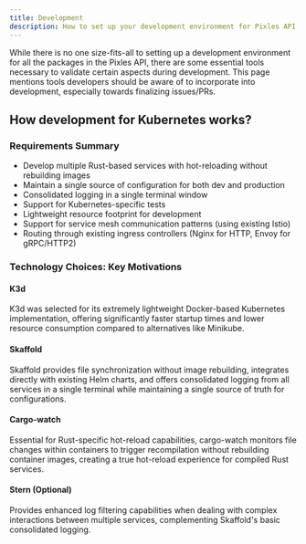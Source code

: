 ```yaml
---
title: Development
description: How to set up your development environment for Pixles API.
---
```


While there is no one size-fits-all to setting up a development environment for all the packages in the Pixles API, there are some essential tools necessary to validate certain aspects during development. This page mentions tools developers should be aware of to incorporate into development, especially towards finalizing issues/PRs.

## How development for Kubernetes works?

### Requirements Summary

- Develop multiple Rust-based services with hot-reloading without rebuilding images
- Maintain a single source of configuration for both dev and production
- Consolidated logging in a single terminal window
- Support for Kubernetes-specific tests
- Lightweight resource footprint for development
- Support for service mesh communication patterns (using existing Istio)
- Routing through existing ingress controllers (Nginx for HTTP, Envoy for gRPC/HTTP2)

### Technology Choices: Key Motivations

#### K3d

K3d was selected for its extremely lightweight Docker-based Kubernetes implementation, offering significantly faster startup times and lower resource consumption compared to alternatives like Minikube.

#### Skaffold

Skaffold provides file synchronization without image rebuilding, integrates directly with existing Helm charts, and offers consolidated logging from all services in a single terminal while maintaining a single source of truth for configurations.

#### Cargo-watch

Essential for Rust-specific hot-reload capabilities, cargo-watch monitors file changes within containers to trigger recompilation without rebuilding container images, creating a true hot-reload experience for compiled Rust services.

#### Stern (Optional)

Provides enhanced log filtering capabilities when dealing with complex interactions between multiple services, complementing Skaffold's basic consolidated logging.
